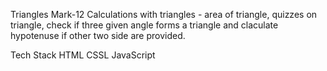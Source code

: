 Triangles
Mark-12 Calculations with triangles -  area of triangle, quizzes on triangle, check if three given angle forms a triangle and claculate hypotenuse if other two side are provided.

Tech Stack
HTML
CSSL
JavaScript
